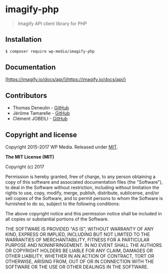 # imagify-php
> Imagify API client library for PHP

## Installation

```bash
$ composer require wp-media/imagify-php
```

## Documentation

[https://imagify.io/docs/api/](https://imagify.io/docs/api/)

## Contributors
- Thomas Deneulin - [GitHub](https://github.com/Gmulti)
- Jérôme Tamarelle - [GitHub](https://github.com/GromNaN)
- Clément JOBEILI - [GitHub](https://github.com/cjobeili)

## Copyright and license

Copyright 2015-2017 WP Media. Released under [MIT](http://opensource.org/licenses/MIT).

**The MIT License (MIT)**

Copyright (c) 2017

Permission is hereby granted, free of charge, to any person obtaining a copy
of this software and associated documentation files (the "Software"), to deal
in the Software without restriction, including without limitation the rights
to use, copy, modify, merge, publish, distribute, sublicense, and/or sell
copies of the Software, and to permit persons to whom the Software is
furnished to do so, subject to the following conditions:

The above copyright notice and this permission notice shall be included in all
copies or substantial portions of the Software.

THE SOFTWARE IS PROVIDED "AS IS", WITHOUT WARRANTY OF ANY KIND, EXPRESS OR
IMPLIED, INCLUDING BUT NOT LIMITED TO THE WARRANTIES OF MERCHANTABILITY,
FITNESS FOR A PARTICULAR PURPOSE AND NONINFRINGEMENT. IN NO EVENT SHALL THE
AUTHORS OR COPYRIGHT HOLDERS BE LIABLE FOR ANY CLAIM, DAMAGES OR OTHER
LIABILITY, WHETHER IN AN ACTION OF CONTRACT, TORT OR OTHERWISE, ARISING FROM,
OUT OF OR IN CONNECTION WITH THE SOFTWARE OR THE USE OR OTHER DEALINGS IN THE
SOFTWARE.